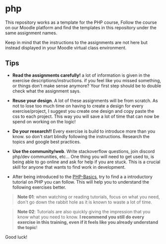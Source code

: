 # php

This repository works as a template for the PHP course, Follow the course on our Moodle platform and find the templates in this repository under the same assignment names.

Keep in mind that the instructions to the assignments are not here but instead displayed in your Moodle virtual class environment.

## Tips
- **Read the assignments carefully!** a lot of information is given in the exercise descriptions/instructions. if you feel like you missed something, or things don't make sense anymore? Your first step should be to double check what the assignment says.

- **Reuse your design**. A lot of these assignments will be from scratch. As not to lose too much time on having to create a design for every exercise/project, I suggest you create one design and copy paste the css to each project. This way you will save a lot of time that can now be spend on working on the logic!

- **Do your research!!** Every exercise is build to introduce more than you know. so don't start blindly following the instructions. Research the topics and google best practices.

- **Use the community/web**. Write stackoverflow questions, join discord php/dev communities, etc... One thing you will need to get used to, is being able to go online and ask for help if you are stuck. This is a crucial skill for anyone that wants to find work in development.

- After being introduced to the [PHP-Basics](./01.PHP-Basics/), try to find a a introductory tutorial on PHP you can follow. This will help you to understand the following exercises better.

> **Note 01**: when watching or reading tutorials, focus on what you need, don't go down the rabbit hole as it is known to waste a lot of time.

> **Note 02**: Tutorials are also quickly giving the impression that you know what you need to know. **I recommend you still do every exercise in this training, even if it feels like you already understand the topic**!

Good luck!
